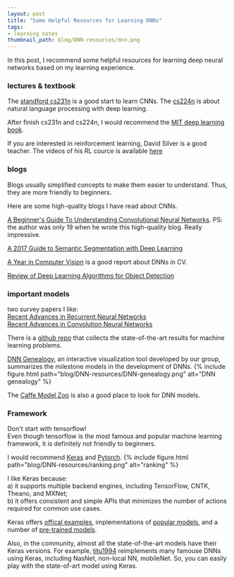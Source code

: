 ```yaml
---
layout: post
title: "Some Helpful Resources for Learning DNNs"
tags:
- learning notes 
thumbnail_path: blog/DNN-resources/dnn.png 
---
```


In this post, I recommend some helpful resources for learning deep neural networks based on my learning experience. 

### lectures & textbook
The [standford cs231n](http://cs231n.stanford.edu/) is a good start to learn CNNs.
The [cs224n](http://web.stanford.edu/class/cs224n/) is about natural language processing with deep learning.

After finish cs231n and cs224n, I would recommend the [MIT deep learning book](http://www.deeplearningbook.org/).

If you are interested in reinforcement learning, David Silver is a good teacher.
The videos of his RL cource is available [here](https://www.youtube.com/watch?v=2pWv7GOvuf0)

### blogs  
Blogs usually simplified concepts to make them easier to understand.
Thus, they are more friendly to beginners.

Here are some high-quality blogs I have read about CNNs.

[A Beginner's Guide To Understanding Convolutional Neural Networks](https://adeshpande3.github.io/adeshpande3.github.io/A-Beginner's-Guide-To-Understanding-Convolutional-Neural-Networks/).
PS: the author was only 19 when he wrote this high-quality blog. Really impressive.  

[A 2017 Guide to Semantic Segmentation with Deep Learning](http://blog.qure.ai/notes/semantic-segmentation-deep-learning-review)  

[A Year in Computer Vision](http://www.themtank.org/a-year-in-computer-vision) is a good report about DNNs in CV.

[Review of Deep Learning Algorithms for Object Detection](https://medium.com/comet-app/review-of-deep-learning-algorithms-for-object-detection-c1f3d437b852)

### important models

two survey papers I like:  
[Recent Advances in Recurrent Neural Networks](https://arxiv.org/abs/1801.01078)  
[Recent Advances in Convolution Neural Networks](https://arxiv.org/abs/1512.07108) 

There is a [github repo](https://github.com/RedditSota/state-of-the-art-result-for-machine-learning-problems) that collects the state-of-the-art results for machine learning problems.  

[DNN Genealogy](https://wangqianwen0418.github.io/projects/DNNGenealogy), an interactive visualization tool developed by our group, summarizes the milestone models in the development of DNNs.
{% include figure.html path="blog/DNN-resources/DNN-genealogy.png" alt="DNN genealogy" %}

The [Caffe Model Zoo](https://github.com/BVLC/caffe/wiki/Model-Zoo) is also a good place to look for DNN models. 



### Framework  
Don't start with tensorflow!    
Even though tensorflow is the most famous and popular machine learning framework, 
it is definitely not friendly to beginners. 

I would recommend [Keras](https://keras.io/layers/core/) and [Pytorch](https://pytorch.org/).
{% include figure.html path="blog/DNN-resources/ranking.png" alt="ranking" %}

I like Keras because:  
a) it supports multiple backend engines, including TensorFlow, CNTK, Theano, and MXNet;  
b) it offers consistent and simple APIs that minimizes the number of actions required for common use cases.  

Keras offers [offical examples](https://github.com/keras-team/keras/tree/master/examples), implementations of [popular models](https://github.com/keras-team/keras/tree/master/keras/applications),
and a number of [pre-trained models](https://keras.io/applications/).   

Also, in the community, almost all the state-of-the-art models have their Keras versions.
For example, [titu1994](https://github.com/titu1994) reimplements many famouse DNNs using Keras, including NasNet, non-local NN, mobileNet.
So, you can easily play with the state-of-art model using Keras.


